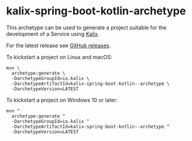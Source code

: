# kalix-spring-boot-kotlin-archetype

This archetype can be used to generate a project suitable for the development of a Service using [Kalix](https://docs.kalix.io).

For the latest release see [GitHub releases](https://github.com/lightbend/kalix-jvm-sdk/releases).

To kickstart a project on Linux and macOS:

```shell
mvn \
  archetype:generate \
  -DarchetypeGroupId=io.kalix \
  -DarchetypeArtifactId=kalix-spring-boot-kotlin--archetype \
  -DarchetypeVersion=LATEST
```

To kickstart a project on Windows 10 or later:

```shell
mvn ^
  archetype:generate ^
  -DarchetypeGroupId=io.kalix ^
  -DarchetypeArtifactId=kalix-spring-boot-kotlin--archetype ^
  -DarchetypeVersion=LATEST
```
